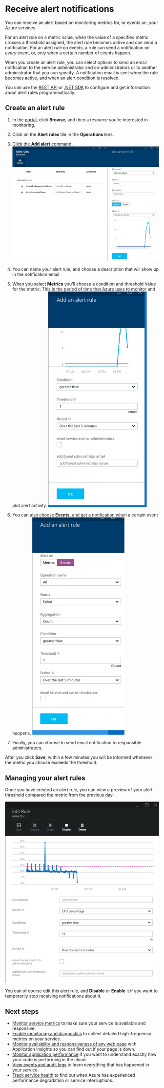 <properties 
	pageTitle="Receive alert notifications" 
	description="Be notified when alert rules conditions are met." 
	authors="stepsic-microsoft-com" 
	manager="ronmart" 
	editor="" 
	services="azure-portal" 
	documentationCenter="na"/>

<tags 
	ms.service="azure-portal" 
	ms.workload="na" 
	ms.tgt_pltfrm="na" 
	ms.devlang="na" 
	ms.topic="article" 
	ms.date="04/25/2015" 
	ms.author="stepsic"/>

# Receive alert notifications

You can receive an alert based on monitoring metrics for, or events on, your Azure services. 

For an alert rule on a metric value, when the value of a specified metric crosses a threshold assigned, the alert rule becomes active and can send a notification. For an alert rule on events, a rule can send a notification on *every* event, or, only when a certain number of events happen.

When you create an alert rule, you can select options to send an email notification to the service administrator and co-administrators or to another administrator that you can specify. A notification email is sent when the rule becomes active, and when an alert condition is resolved.

You can use the [REST API](https://msdn.microsoft.com/library/azure/dn931945.aspx) or [.NET SDK](https://www.nuget.org/packages/Microsoft.Azure.Insights/) to configure and get information about alert rules programmatically.

## Create an alert rule

1. In the [portal](https://portal.azure.com/), click **Browse**, and then a resource you're interested in monitoring.

2. Click on the  **Alert rules** tile in the **Operations** lens.

3. Click the **Add alert** command.
    ![Add alert](./media/insights-receive-alert-notifications/Insights_AddAlert.png)

4. You can name your alert rule, and choose a description that will show up in the notification email.

5. When you select **Metrics** you'll choose a condition and threshold Value for the metric. This is the period of time that Azure uses to monitor and plot alert activity.
    ![Condition and threshold](./media/insights-receive-alert-notifications/Insights_ConditionAndThreshold.png)

6. You can also choose **Events**, and get a notification when a certain event happens. 
    ![Events](./media/insights-receive-alert-notifications/Insights_Events.png)

7. Finally, you can choose to send email notification to responsible administrators.

After you click **Save**, within a few minutes you will be informed whenever the metric you choose exceeds the threshold. 

## Managing your alert rules

Once you have created an alert rule, you can view  a preview of your alert threshold compared the metric from the previous day. 

![Events](./media/insights-receive-alert-notifications/Insights_EditAlert.png)


You can of course edit this alert rule, and **Disable** or **Enable** it if you want to temporarily stop receiving notifications about it. 

## Next steps

* [Monitor service metrics](insights-how-to-customize-monitoring.md) to make sure your service is available and responsive.
* [Enable monitoring and diagnostics](insights-how-to-use-diagnostics.md) to collect detailed high-frequency metrics on your service.
* [Monitor availability and responsiveness of any web page](../app-insights-monitor-web-app-availability.md) with Application Insights so you can find out if your page is down.
* [Monitor application performance](insights-perf-analytics.md) if you want to understand exactly how your code is performing in the cloud.
* [View events and audit logs](insights-debugging-with-events.md) to learn everything that has happened in your service.
* [Track service health](insights-service-health.md) to find out when Azure has experienced performance degradation or service interruptions.
 